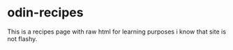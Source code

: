 # odin-recipes
This is a recipes page with raw html for learning purposes i know that site is not flashy.
